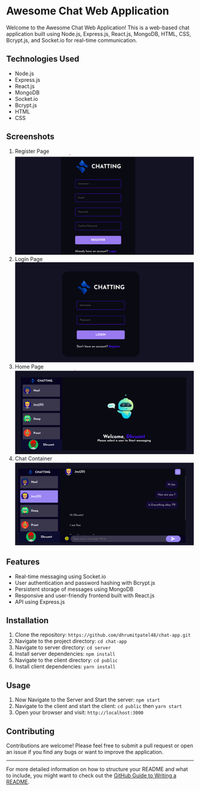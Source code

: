 # Awesome Chat Web Application

Welcome to the Awesome Chat Web Application! This is a web-based chat application built using Node.js, Express.js, React.js, MongoDB, HTML, CSS, Bcrypt.js, and Socket.io for real-time communication.

## Technologies Used

- Node.js
- Express.js
- React.js
- MongoDB
- Socket.io
- Bcrypt.js
- HTML
- CSS

## Screenshots

1. Register Page 
![Chat Application Screenshot](/Demo/Signup-Page.png)
2. Login Page
![Chat Application Screenshot](/Demo/Login-Page.png)
3. Home Page
![Chat Application Screenshot](/Demo/Home_Page.png)
4. Chat Container
![Chat Application Screenshot](/Demo/Chat-Container.png)

## Features

- Real-time messaging using Socket.io
- User authentication and password hashing with Bcrypt.js
- Persistent storage of messages using MongoDB
- Responsive and user-friendly frontend built with React.js
- API using Express.js

## Installation

1. Clone the repository: `https://github.com/dhrumitpatel48/chat-app.git`
2. Navigate to the project directory: `cd chat-app`
3. Navigate to server directory: `cd server`
4. Install server dependencies: `npm install`
5. Navigate to the client directory: `cd public`
6. Install client dependencies: `yarn install`

## Usage

1. Now Navigate to the Server and Start the server: `npm start`
2. Navigate to the client and start the client: `cd public` then `yarn start`
3. Open your browser and visit: `http://localhost:3000`

## Contributing

Contributions are welcome! Please feel free to submit a pull request or open an issue if you find any bugs or want to improve the application.

---

<!-- **Note:** Replace the placeholders such as `/path/to/screenshot.png`, `/screenshots/screenshot1.png`, and `your-username` with actual paths and your GitHub username. -->

For more detailed information on how to structure your README and what to include, you might want to check out the [GitHub Guide to Writing a README](https://guides.github.com/features/writing-a-readme/).
